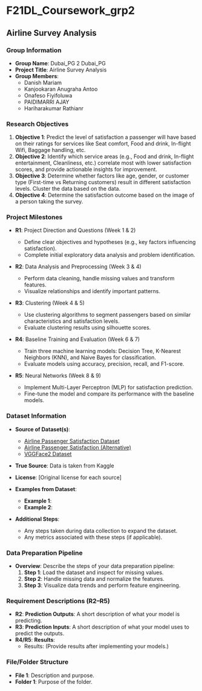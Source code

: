 # F21DL_Coursework_grp2

## Airline Survey Analysis

### Group Information
- **Group Name**: Dubai_PG 2 Dubai_PG
- **Project Title**: Airline Survey Analysis
- **Group Members**:
  - Danish Mariam
  - Kanjookaran Anugraha Antoo
  - Onafeso Fiyifoluwa
  - PAIDIMARRI AJAY
  - Hariharakumar Rathianr

### Research Objectives
1. **Objective 1**: Predict the level of satisfaction a passenger will have based on their ratings for services like Seat comfort, Food and drink, In-flight Wifi, Baggage handling, etc.
2. **Objective 2**: Identify which service areas (e.g., Food and drink, In-flight entertainment, Cleanliness, etc.) correlate most with lower satisfaction scores, and provide actionable insights for improvement.
3. **Objective 3**: Determine whether factors like age, gender, or customer type (First-time vs Returning customers) result in different satisfaction levels. Cluster the data based on the data.
4. **Objective 4**: Determine the satisfaction outcome based on the image of a person taking the survey.

### Project Milestones
- **R1**: Project Direction and Questions (Week 1 & 2)
  - Define clear objectives and hypotheses (e.g., key factors influencing satisfaction).
  - Complete initial exploratory data analysis and problem identification.
  
- **R2**: Data Analysis and Preprocessing (Week 3 & 4)
  - Perform data cleaning, handle missing values and transform features.
  - Visualize relationships and identify important patterns.
  
- **R3**: Clustering (Week 4 & 5)
  - Use clustering algorithms to segment passengers based on similar characteristics and satisfaction levels.
  - Evaluate clustering results using silhouette scores.
  
- **R4**: Baseline Training and Evaluation (Week 6 & 7)
  - Train three machine learning models: Decision Tree, K-Nearest Neighbors (KNN), and Naive Bayes for classification.
  - Evaluate models using accuracy, precision, recall, and F1-score.
  
- **R5**: Neural Networks (Week 8 & 9)
  - Implement Multi-Layer Perceptron (MLP) for satisfaction prediction.
  - Fine-tune the model and compare its performance with the baseline models.

### Dataset Information
- **Source of Dataset(s)**:
  - [Airline Passenger Satisfaction Dataset](https://www.kaggle.com/datasets/teejmahal20/airline-passenger-satisfaction/data)
  - [Airline Passenger Satisfaction (Alternative)](https://www.kaggle.com/datasets/mysarahmadbhat/airline-passenger-satisfaction/data)
  - [VGGFace2 Dataset](https://www.kaggle.com/datasets/hearfool/vggface2/data)
  
- **True Source**: Data is taken from Kaggle
- **License**: [Original license for each source]
- **Examples from Dataset**:
  - **Example 1**: 
  - **Example 2**: 
  
- **Additional Steps**:
  - Any steps taken during data collection to expand the dataset.
  - Any metrics associated with these steps (if applicable).

### Data Preparation Pipeline
- **Overview**:
  Describe the steps of your data preparation pipeline:
  1. **Step 1**: Load the dataset and inspect for missing values.
  2. **Step 2**: Handle missing data and normalize the features.
  3. **Step 3**: Visualize data trends and perform feature engineering.

### Requirement Descriptions (R2–R5)
- **R2**: **Prediction Outputs**: A short description of what your model is predicting.
- **R3**: **Prediction Inputs**: A short description of what your model uses to predict the outputs.
- **R4/R5**: **Results**:
  - Results: (Provide results after implementing your models.)

### File/Folder Structure
- **File 1**: Description and purpose.
- **Folder 1**: Purpose of the folder.
